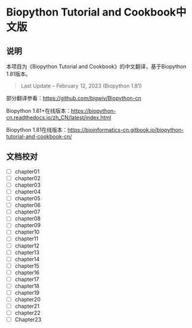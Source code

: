 # Biopython Tutorial and Cookbook中文版
## 说明

本项目为《Biopython Tutorial and Cookbook》的中文翻译，基于Biopython 1.81版本。

> Last Update – February ‍12, 2023 (Biopython 1.81)

部分翻译参看：https://github.com/bigwiv/Biopython-cn

Biopython 1.61+在线版本：https://biopython-cn.readthedocs.io/zh_CN/latest/index.html

Biopython 1.81在线版本：https://bioinformatics-cn.gitbook.io/biopython-tutorial-and-cookbook-cn/

## 文档校对

- [ ] chapter01
- [ ] chapter02
- [ ] chapter03
- [ ] chapter04
- [ ] chapter05
- [ ] chapter06
- [ ] chapter07
- [ ] chapter08
- [ ] chapter09
- [ ] chapter10
- [ ] chapter11
- [ ] chapter12
- [ ] chapter13
- [ ] chapter14
- [ ] chapter15
- [ ] chapter16
- [ ] chapter17
- [ ] chapter18
- [ ] chapter19
- [ ] chapter20
- [ ] chapter21
- [ ] chapter22
- [ ] Chapter23
